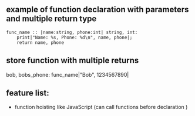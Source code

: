 

## example of function declaration with parameters and multiple return type
```ahoy
func_name :: |name:string, phone:int| string, int:
	print|"Name: %s, Phone: %d\n", name, phone|;
	return name, phone
```

## store function with multiple returns
bob, bobs_phone: func_name|"Bob", 1234567890|


## feature list:
- function hoisting like JavaScript (can call functions before declaration )
